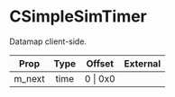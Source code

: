 # CSimpleSimTimer

Datamap client-side.

|Prop|Type|Offset|External|
|---|:-:|:-:|--:|
|m_next|time|0 \| 0x0||
